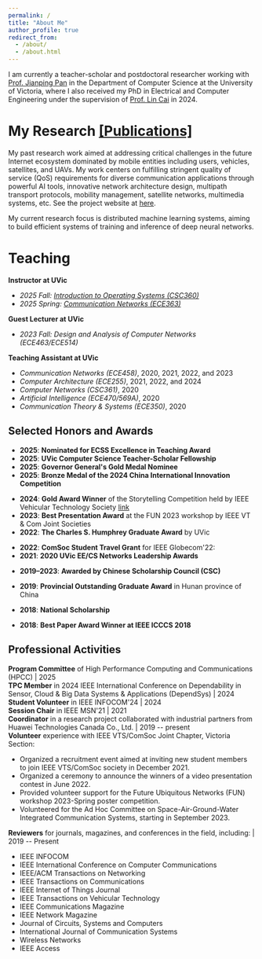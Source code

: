 ```yaml
---
permalink: /
title: "About Me"
author_profile: true
redirect_from: 
  - /about/
  - /about.html
---
```



I am currently a teacher-scholar and postdoctoral researcher working with [Prof. Jianping Pan](https://webhome.cs.uvic.ca/~pan/) in the Department of Computer Science at the University of Victoria, where I also received my PhD in Electrical and Computer Engineering under the supervision of [Prof. Lin Cai](https://www.ece.uvic.ca/~cai/) in 2024.



My Research [\[Publications\]](/publications/)
======
My past research work aimed at addressing critical challenges in the future Internet ecosystem dominated by mobile entities including users, vehicles, satellites, and UAVs. My work centers on fulfilling stringent quality of service (QoS) requirements for diverse communication applications through powerful AI tools, innovative network architecture design, multipath transport protocols, mobility management, satellite networks, multimedia systems, etc. See the project website at [here](https://onlineacademiccommunity.uvic.ca/quic/).

My current research focus is distributed machine learning systems, aiming to build efficient systems of training and inference of deep neural networks.



Teaching
======


**Instructor at UVic**
- *2025 Fall: [Introduction to Operating Systems (CSC360)](/csc360/)*   
- *2025 Spring: [Communication Networks (ECE363)](/ece363/)*  

**Guest Lecturer at UVic**
- *2023 Fall: Design and Analysis of Computer Networks (ECE463/ECE514)*  

**Teaching Assistant at UVic**  
- *Communication Networks (ECE458)*, 2020, 2021, 2022, and 2023  
- *Computer Architecture (ECE255)*, 2021, 2022, and 2024  
- *Computer Networks (CSC361)*, 2020  
- *Artificial Intelligence (ECE470/569A)*, 2020
- *Communication Theory & Systems (ECE350)*, 2020  

<!-- **Lecturer**, HNNU | 2018 -- 2019  
- *C Programming*  
  Being responsible for lecturing about basic C programming knowledge and instructing students to finish the hands-on programming tasks during laboratory sessions.   -->

<!-- **Mentoring** | 2021 -- present  
- *Students at UVic*: Since 2021, I have mentored students at various levels at UVic, including MITACS-funded undergraduates, master's students, and junior PhD in our research lab. My guidance has led to prestigious publications, well-cited open-source testbeds, and significant career advancements for my mentees.  
- *Students at HNNU*: In 2024, I was appointed as an outside advisor to mentor four master's students at HNNU on a provincial research project focused on networked systems for accelerating distributed AI training, with several papers currently under submission.   -->


Selected Honors and Awards
------
- **2025**: **Nominated for ECSS Excellence in Teaching Award**  
- **2025**: **UVic Computer Science Teacher-Scholar Fellowship** <!--, awarded to one of the top candidates through a rigorous selection process—overcoming the typical competitive disadvantage faced by UVic graduates—in recognition of outstanding teaching excellence and groundbreaking research contributions.   -->
- **2025**: **Governor General's Gold Medal Nominee** <!--. My PhD thesis was nominated as the sole candidate by our department for this distinguished award. (Final results pending.)   -->
- **2025**: **Bronze Medal of the 2024 China International Innovation Competition**
<!-- , standing out among more than 11,000 research teams worldwide. This recognition highlights the innovative contribution and significant impact of my PhD dissertation.   -->
- **2024**: **Gold Award Winner** of the Storytelling Competition held by IEEE Vehicular Technology Society [link](https://vtsociety.org/membership/tales-tomorrow-future-mobile-radio-and-vehicular-technologies-storytelling-competition/winners) 
- **2023**: **Best Presentation Award** at the FUN 2023 workshop by IEEE VT & Com Joint Societies   
- **2022**: **The Charles S. Humphrey Graduate Award** by UVic
<!-- : each department annually nominates only one student and the award is given by UVic to the student in recognition of outstanding academic record and demonstrated leadership.   -->
- **2022**: **ComSoc Student Travel Grant** for IEEE Globecom'22: <!-- awarded by IEEE Globecom conference committee in recognition of appealing presentation and outstanding academic record.   -->
- **2021**: **2020 UVic EE/CS Networks Leadership Awards**
<!-- : annually elected 2 members (out of 25–30) in the Communication Networks Lab (CNLAB) & Protocols for Advanced Networking Laboratory (PANLAB) in UVic for their demonstrated leadership and dedicated volunteering service.   -->
- **2019–2023**: **Awarded by Chinese Scholarship Council (CSC)**
<!-- : awarded by the Chinese Scholarship Council (CSC) to domestic students who pursue the Ph.D. degree abroad. **[Acceptance rate 28%]**   -->
- **2019**: **Provincial Outstanding Graduate Award** in Hunan province of China
<!-- : each university in Hunan province of China nominates only 2 candidates and the award is given by the Provincial Education Department in recognition of outstanding academic record and promising future.   -->
- **2018**: **National Scholarship**
<!-- : each department in HNNU nominates only 2 candidates and the award is given by the Ministry of Education in China.   -->
- **2018**: **Best Paper Award Winner at IEEE ICCCS 2018**
 <!-- among 1743 paper submissions.   -->
<!-- - **2018**: **The First Prize Scholarship** -->
<!-- : awarded by HNNU to students within their department whose GPA ranks in the top 3.   -->


Professional Activities
------
**Program Committee** of High Performance Computing and Communications (HPCC) | 2025  
**TPC Member** in 2024 IEEE International Conference on Dependability in Sensor, Cloud & Big Data Systems & Applications (DependSys) | 2024  
**Student Volunteer** in IEEE INFOCOM'24 | 2024  
**Session Chair** in IEEE MSN'21 | 2021  
**Coordinator** in a research project collaborated with industrial partners from Huawei Technologies Canada Co., Ltd. | 2019 -- present   
**Volunteer** experience with IEEE VTS/ComSoc Joint Chapter, Victoria Section:  
- Organized a recruitment event aimed at inviting new student members to join IEEE VTS/ComSoc society in December 2021.  
- Organized a ceremony to announce the winners of a video presentation contest in June 2022.  
- Provided volunteer support for the Future Ubiquitous Networks (FUN) workshop 2023-Spring poster competition.  
- Volunteered for the Ad Hoc Committee on Space-Air-Ground-Water Integrated Communication Systems, starting in September 2023.  

**Reviewers** for journals, magazines, and conferences in the field, including: | 2019 -- Present  
- IEEE INFOCOM  
- IEEE International Conference on Computer Communications  
- IEEE/ACM Transactions on Networking  
- IEEE Transactions on Communications  
- IEEE Internet of Things Journal  
- IEEE Transactions on Vehicular Technology  
- IEEE Communications Magazine  
- IEEE Network Magazine  
- Journal of Circuits, Systems and Computers  
- International Journal of Communication Systems  
- Wireless Networks  
- IEEE Access  


